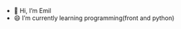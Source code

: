 - 👋 Hi, I’m Emil
- 😄 I’m currently learning programming(front and python)

<!---
Emilsas09/Emilsas09 is a ✨ special ✨ repository because its `README.md` (this file) appears on your GitHub profile.
You can click the Preview link to take a look at your changes.
--->
